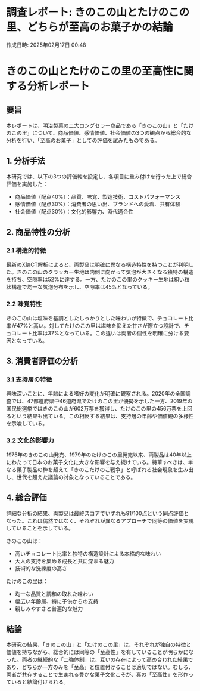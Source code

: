 # 調査レポート: きのこの山とたけのこの里、どちらが至高のお菓子かの結論

作成日時: 2025年02月17日 00:48

# きのこの山とたけのこの里の至高性に関する分析レポート

## 要旨
本レポートは、明治製菓の二大ロングセラー商品である「きのこの山」と「たけのこの里」について、商品価値、感情価値、社会価値の3つの観点から総合的な分析を行い、「至高のお菓子」としての評価を試みたものである。

## 1. 分析手法
本研究では、以下の3つの評価軸を設定し、各項目に重み付けを行った上で総合評価を実施した：
- 商品価値（配点40%）：品質、味覚、製造技術、コストパフォーマンス
- 感情価値（配点30%）：消費者の思い出、ブランドへの愛着、共有体験
- 社会価値（配点30%）：文化的影響力、時代適合性

## 2. 商品特性の分析

### 2.1 構造的特徴
最新のX線CT解析によると、両製品は明確に異なる構造特性を持つことが判明した。きのこの山のクラッカー生地は内側に向かって気泡が大きくなる独特の構造を持ち、空隙率は52%に達する。一方、たけのこの里のクッキー生地は粗い粒状構造で均一な気泡分布を示し、空隙率は45%となっている。

### 2.2 味覚特性
きのこの山は塩味を基調としたしっかりとした味わいが特徴で、チョコレート比率が47%と高い。対してたけのこの里は塩味を抑えた甘さが際立つ設計で、チョコレート比率は37%となっている。この違いは両者の個性を明確に分ける要因となっている。

## 3. 消費者評価の分析

### 3.1 支持層の特徴
興味深いことに、年齢による嗜好の変化が明確に観察される。2020年の全国調査では、47都道府県中46道府県でたけのこの里が優勢を示した一方、2019年の国民総選挙ではきのこの山が602万票を獲得し、たけのこの里の456万票を上回るという結果も出ている。この相反する結果は、支持層の年齢や価値観の多様性を示唆している。

### 3.2 文化的影響力
1975年のきのこの山発売、1979年のたけのこの里発売以来、両製品は40年以上にわたって日本のお菓子文化に大きな影響を与え続けている。特筆すべきは、単なる菓子製品の枠を超えて「きのこたけのこ戦争」と呼ばれる社会現象を生み出し、世代を超えた議論の対象となっていることである。

## 4. 総合評価

詳細な分析の結果、両製品は最終スコアでいずれも91/100点という同点評価となった。これは偶然ではなく、それぞれが異なるアプローチで同等の価値を実現していることを示している。

きのこの山は：
- 高いチョコレート比率と独特の構造設計による本格的な味わい
- 大人の支持を集める成長と共に深まる魅力
- 技術的な洗練度の高さ

たけのこの里は：
- 均一な品質と調和の取れた味わい
- 幅広い年齢層、特に子供からの支持
- 親しみやすさと普遍的な魅力

## 結論

本研究の結果、「きのこの山」と「たけのこの里」は、それぞれが独自の特徴と価値を持ちながら、総合的には同等の「至高性」を有していることが明らかになった。両者の継続的な「二強体制」は、互いの存在によって高め合われた結果であり、どちらか一方のみを「至高」と位置付けることは適切ではない。むしろ、両者が共存することで生まれる豊かな菓子文化こそが、真の「至高性」を形作っていると結論付けられる。
